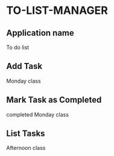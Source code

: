 # TO-LIST-MANAGER
##  Application name
To do list
## Add Task
Monday class
## Mark Task as Completed
completed Monday class
## List Tasks
Afternoon class
